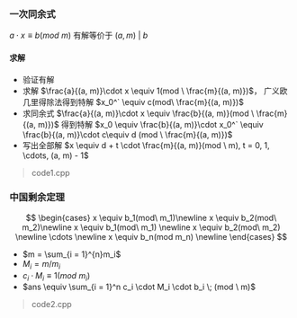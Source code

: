 ### 一次同余式

$a \cdot x \equiv b(mod \ m)$ 有解等价于 $(a, m)\ | \ b$

#### 求解

- 验证有解
- 求解 $\frac{a}{(a, m)}\cdot  x \equiv 1(mod \ \frac{m}{(a, m)})$， 广义欧几里得除法得到特解 $x_0^` \equiv c(mod\ \frac{m}{(a, m)})$
- 求同余式 $\frac{a}{(a, m)}\cdot  x \equiv \frac{b}{(a, m)}(mod \ \frac{m}{(a, m)})$ 得到特解 $x_0 \equiv \frac{b}{(a, m)}\cdot x_0^` \equiv \frac{b}{(a, m)}\cdot  c\equiv d (mod \ \frac{m}{(a, m)})$
- 写出全部解 $x \equiv d + t \cdot \frac{m}{(a, m)}(mod \ m), t = 0, 1, \cdots, (a, m) - 1$

> code1.cpp

### 中国剩余定理

$$
\begin{cases}
x \equiv b_1(mod\ m_1)\newline
x \equiv b_2(mod\ m_2)\newline
x \equiv b_1(mod\ m_1) \newline
x \equiv b_2(mod\ m_2) \newline
\cdots \newline
x \equiv b_n(mod m_n) \newline
\end{cases}
$$

- $m = \sum_{i = 1}^{n}m_i$
- $M_i = m / m_i$
- $c_i \cdot M_i \equiv 1(mod \ m_i)$
- $ans \equiv \sum_{i = 1}^n c_i \cdot M_i \cdot b_i \; (mod \ m)$

> code2.cpp

